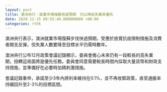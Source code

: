 ```yaml
---
layout: post
title: 澳洲央行：就業市場復蘇快過預期　仍以降低失業率優先
date: 2020-12-15 09:55:40.000000000 +08:00
categories: rthk
---
```


澳洲央行表示，澳洲就業市場復蘇步伐快過預期，受惠於放寬抗疫限制措施及消費者開支反彈，但失業人數要降至目標水平仍需時數年。

澳洲央行公布12月政策會議記錄顯示，委員會擔心未來仍有一段較長的高失業期，扭轉這局面將是優先任務。委員會同意需要較長時間內採取大量貨幣和財政支持措施，並準備好在必要時加碼刺激措施。

會議記錄重申，承諾至少3年內將利率維持在0.1%，並不再收緊政策，直至通脹率持續回升至2-3%的目標區間。
